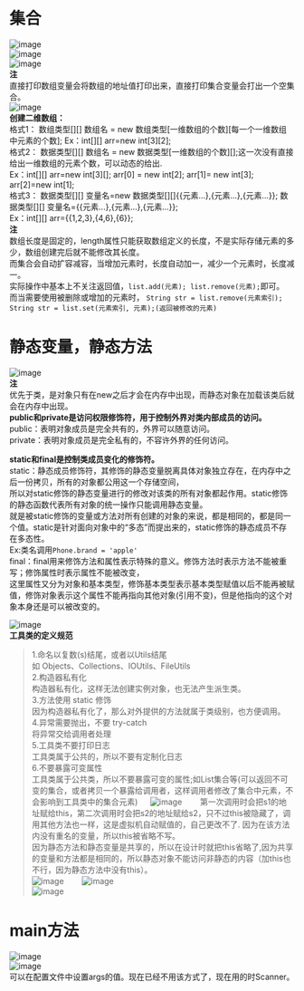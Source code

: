 # 集合
![image](https://user-images.githubusercontent.com/96570699/204971656-1a425cb6-700f-4ae7-8f5c-6060f6c332d3.png)  
![image](https://github.com/DamaKiller/LargeleafHydrangea/assets/96570699/ea014019-743e-4699-b327-d37edf69e69a)  
![image](https://user-images.githubusercontent.com/96570699/204972782-8adf965a-8730-467d-869a-0217c0fbcf6e.png)   
**注**  
直接打印数组变量会将数组的地址值打印出来，直接打印集合变量会打出一个空集合。   
![image](https://user-images.githubusercontent.com/96570699/204972567-d6506fa5-0698-4b59-84a2-d4447b22abf1.png)   
**创建二维数组：**    
格式1： 数组类型[][] 数组名 = new 数组类型[一维数组的个数][每一个一维数组中元素的个数];  Ex：int[][] arr=new int[3][2];  
格式2： 数据类型[][] 数组名 = new 数据类型[一维数组的个数][];这一次没有直接给出一维数组的元素个数，可以动态的给出.    
Ex：int[][] arr=new int[3][];  arr[0] = new int[2]; arr[1]= new int[3]; arr[2]=new int[1];    
格式3： 数据类型[][] 变量名=new 数据类型[][]{{元素...},{元素...},{元素...}};  数据类型[][] 变量名={{元素...},{元素...},{元素...}};  
Ex：int[][] arr={{1,2,3},{4,6},{6}};     
**注**  
数组长度是固定的，length属性只能获取数组定义的长度，不是实际存储元素的多少，数组创建完后就不能修改其长度。  
而集合会自动扩容减容，当增加元素时，长度自动加一，减少一个元素时，长度减一。  
实际操作中基本上不关注返回值，`list.add(元素); list.remove(元素);`即可。   
而当需要使用被删除或增加的元素时， `String str = list.remove(元素索引); String str = list.set(元素索引, 元素);(返回被修改的元素)`  





# 静态变量，静态方法
![image](https://github.com/DamaKiller/LargeleafHydrangea/assets/96570699/9c388558-4362-4895-823d-31d3b2a536d5)   
**注**  
优先于类，是对象只有在new之后才会在内存中出现，而静态对象在加载该类后就会在内存中出现。   
**public和private是访问权限修饰符，用于控制外界对类内部成员的访问。**    
public：表明对象成员是完全共有的，外界可以随意访问。  
private：表明对象成员是完全私有的，不容许外界的任何访问。  

**static和final是控制类成员变化的修饰符。**  
static：静态成员修饰符，其修饰的静态变量脱离具体对象独立存在，在内存中之后一份拷贝，所有的对象都公用这一个存储空间，   
所以对static修饰的静态变量进行的修改对该类的所有对象都起作用。static修饰的静态函数代表所有对象的统一操作只能调用静态变量。  
就是被static修饰的变量或方法对所有创建的对象的来说，都是相同的，都是同一个值。static是针对面向对象中的“多态”而提出来的，static修饰的静态成员不存在多态性。   
Ex:类名调用`Phone.brand = 'apple'`  
final：final用来修饰方法和属性表示特殊的意义。修饰方法时表示方法不能被重写；修饰属性时表示属性不能被改变，  
这里属性又分为对象和基本类型，修饰基本类型表示基本类型赋值以后不能再被赋值，修饰对象表示这个属性不能再指向其他对象(引用不变)，但是他指向的这个对象本身还是可以被改变的。  


![image](https://user-images.githubusercontent.com/96570699/204996931-b2f63998-0409-4188-9e0d-1bd416897b3c.png)  
**工具类的定义规范**    
> 1.命名以复数(s)结尾，或者以Utils结尾  
> 如 Objects、Collections、IOUtils、FileUtils  
> 2.构造器私有化   
> 构造器私有化，这样无法创建实例对象，也无法产生派生类。  
> 3.方法使用 static 修饰  
> 因为构造器私有化了，那么对外提供的方法就属于类级别，也方便调用。   
> 4.异常需要抛出，不要 try-catch  
> 将异常交给调用者处理  
> 5.工具类不要打印日志  
> 工具类属于公共的，所以不要有定制化日志  
> 6.不要暴露可变属性  
> 工具类属于公共类，所以不要暴露可变的属性;如List集合等(可以返回不可变的集合，或者拷贝一个暴露给调用者，这样调用者修改了集合中元素，不会影响到工具类中的集合元素)  　
![image](https://user-images.githubusercontent.com/96570699/205006077-e0640b04-e03e-4a0f-bcd3-fb10df1078db.png)　　
第一次调用时会把s1的地址赋给this，第二次调用时会把s2的地址赋给s2，只不过this被隐藏了，调用其他方法也一样，这是虚拟机自动赋值的，自己更改不了.
> 因为在该方法内没有重名的变量，所以this被省略不写。  
> 因为静态方法和静态变量是共享的，所以在设计时就把this省略了,因为共享的变量和方法都是相同的，所以静态对象不能访问非静态的内容（加this也不行，因为静态方法中没有this）。  
![image](https://user-images.githubusercontent.com/96570699/205007324-a6622dc5-2b8b-4afc-8d43-299102594874.png)　　
![image](https://user-images.githubusercontent.com/96570699/205008245-eaa48d6c-de7f-4a16-a2b8-15ebb19d522e.png)  
![image](https://user-images.githubusercontent.com/96570699/205009588-514f17be-16ad-40cc-a804-9d3b7b75ce40.png)   
  



# main方法
![image](https://github.com/DamaKiller/LargeleafHydrangea/assets/96570699/62d8e8f0-40c0-44a9-afb8-16a46d924375)  
![image](https://github.com/DamaKiller/LargeleafHydrangea/assets/96570699/90d89abd-02f7-4f63-af2e-9aa06738a978)  
可以在配置文件中设置args的值。现在已经不用该方式了，现在用的时Scanner。    


 






